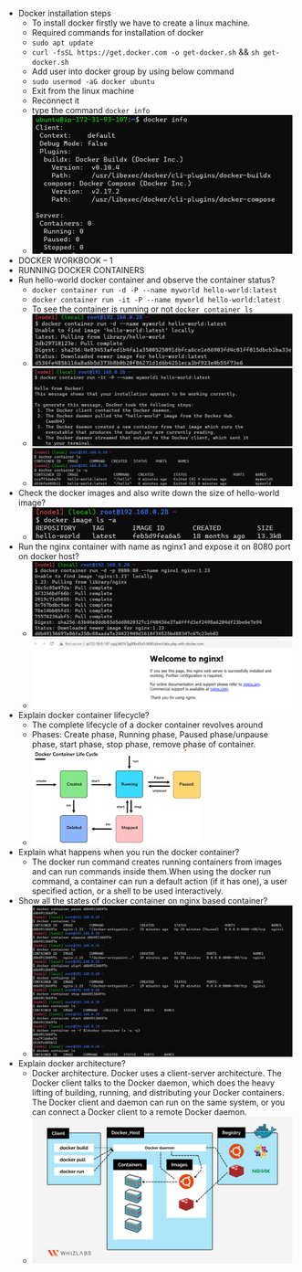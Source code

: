 * Docker installation steps
    * To install docker firstly we have to create a linux machine.
    * Required commands for installation of docker
    * `sudo apt update`
    * `curl -fsSL https://get.docker.com -o get-docker.sh` && `sh get-docker.sh`
    * Add user into docker group by using below command
    * `sudo usermod -aG docker ubuntu`
    * Exit from the linux machine
    * Reconnect it 
    * type the command `docker info`
    * ![preview](images/docker1.png)
* DOCKER WORKBOOK – 1
 * RUNNING DOCKER CONTAINERS  
* Run hello-world docker container and observe the container status?
  * `docker container run -d -P --name myworld hello-world:latest`
  * `docker container run -it -P --name myworld hello-world:latest`
  * To see the container is running or not `docker container ls`
  * ![preview](images/docker2.png)
  * ![preview](images/docker3.png)
  * ![preview](images/docker4.png)
* Check the docker images and also write down the size of hello-world image?
  * ![preview](images/docker5.png)
* Run the nginx container with name as nginx1 and expose it on 8080 port on docker host?
  * ![preview](images/docker6.png)
  * ![preview](images/docker7.png)
* Explain docker container lifecycle?
  * The complete lifecycle of a docker container revolves around 
  * Phases: Create phase, Running phase, Paused phase/unpause phase, start phase, stop phase, remove phase of container.
  * ![preview](images/docker8.png)
* Explain what happens when you run the docker container?
  * The docker run command creates running containers from images and can run commands inside them.When using the docker run command, a container can run a default action (if it has one), a user specified action, or a shell to be used interactively.
* Show all the states of docker container on nginx based container?
  * ![preview](images/docker9.png)
* Explain docker architecture?
  * Docker architecture. Docker uses a client-server architecture. The Docker client talks to the Docker daemon, which does the heavy lifting of building, running, and distributing your Docker containers. The Docker client and daemon can run on the same system, or you can connect a Docker client to a remote Docker daemon.
  * ![preview](images/docker10.png)


    